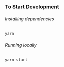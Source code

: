 

### To Start Development

###### Installing dependencies
```bash
yarn
```

###### Running locally
```bash
yarn start
```
